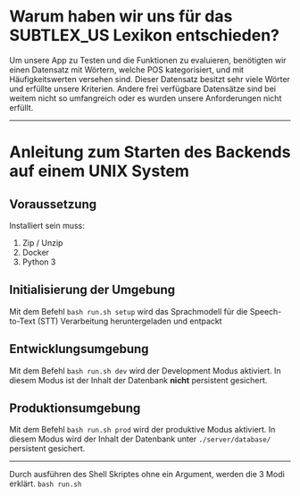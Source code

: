 # Warum haben wir uns für das SUBTLEX_US Lexikon entschieden?

Um unsere App zu Testen und die Funktionen zu evaluieren, benötigten wir einen Datensatz mit Wörtern, welche POS kategorisiert,  und mit Häufigkeitswerten versehen sind. Dieser Datensatz besitzt sehr viele Wörter und erfüllte unsere Kriterien. Andere frei verfügbare Datensätze sind bei weitem nicht so umfangreich oder es wurden unsere Anforderungen nicht erfüllt.

___
# Anleitung zum Starten des Backends auf einem UNIX System
## Voraussetzung 
Installiert sein muss:
1. Zip / Unzip
2. Docker
3. Python 3

## Initialisierung der Umgebung
 Mit dem Befehl `bash run.sh setup` wird das Sprachmodell für die Speech-to-Text (STT) Verarbeitung heruntergeladen und entpackt

## Entwicklungsumgebung 
Mit dem Befehl `bash run.sh dev` wird der Development Modus aktiviert. In diesem Modus ist der Inhalt der Datenbank **nicht** persistent gesichert.

## Produktionsumgebung
Mit dem Befehl `bash run.sh prod` wird der produktive Modus aktiviert. In diesem Modus wird der Inhalt der Datenbank unter `./server/database/` persistent gesichert.

___
Durch ausführen des Shell Skriptes ohne ein Argument, werden die 3 Modi erklärt.
`bash run.sh`